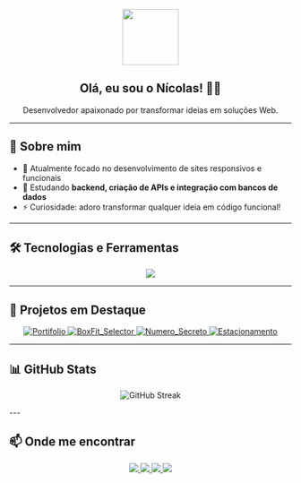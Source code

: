 <p align="center">
  <img src="https://media.giphy.com/media/hvRJCLFzcasrR4ia7z/giphy.gif" width="100"/>
</p>

<h2 align="center">Olá, eu sou o Nícolas! 👨‍💻</h2>
<p align="center">Desenvolvedor apaixonado por transformar ideias em soluções Web.</p>

---

## 🧠 Sobre mim

- 🔭 Atualmente focado no desenvolvimento de sites responsivos e funcionais  
- 🌱 Estudando **backend, criação de APIs e integração com bancos de dados**  
- ⚡ Curiosidade: adoro transformar qualquer ideia em código funcional!

---

## 🛠️ Tecnologias e Ferramentas

<p align="center">
  <img src="https://skillicons.dev/icons?i=js,nodejs,html,css,java,godot" />
</p>

---

## 🚀 Projetos em Destaque

<p align="center">

  <a href="https://github.com/NicoQuei/Portifolio">
    <img src="https://github-readme-stats.vercel.app/api/pin/?username=NicoQuei&repo=Portifolio&theme=github_dark&hide_border=true" alt="Portifolio" />
  </a>

  <a href="https://github.com/NicoQuei/BoxFit_Selector">
    <img src="https://github-readme-stats.vercel.app/api/pin/?username=NicoQuei&repo=BoxFit_Selector&theme=github_dark&hide_border=true" alt="BoxFit_Selector" />
  </a>

  <a href="https://github.com/NicoQuei/Numero_Secreto">
    <img src="https://github-readme-stats.vercel.app/api/pin/?username=NicoQuei&repo=Numero_Secreto&theme=github_dark&hide_border=true" alt="Numero_Secreto" />
  </a>

  <a href="https://github.com/NicoQuei/Estacionamento">
    <img src="https://github-readme-stats.vercel.app/api/pin/?username=NicoQuei&repo=Estacionamento&theme=github_dark&hide_border=true" alt="Estacionamento" />
  </a>

</p>

---

## 📊 GitHub Stats

<p align="center">
  <img src="https://github-readme-streak-stats.herokuapp.com/?user=NicoQuei&theme=github-dark&hide_border=true" alt="GitHub Streak" />
</p>
---

## 📫 Onde me encontrar

<p align="center">
  <a href="https://discord.com/users/nicooodiado">
    <img src="https://img.shields.io/badge/Discord-%23626A9B.svg?style=for-the-badge&logo=discord&logoColor=white" />
  </a>
  <a href="https://www.linkedin.com/in/n%C3%ADcolas-queiroga-644482304/">
    <img src="https://img.shields.io/badge/LinkedIn-%230077B5.svg?style=for-the-badge&logo=linkedin&logoColor=white" />
  </a>
  <a href="https://github.com/NicoQuei">
    <img src="https://img.shields.io/badge/GitHub-%2312100E.svg?style=for-the-badge&logo=github&logoColor=white" />
  </a>
  <a href="mailto:nicolasqueirogapix@gmail.com">
    <img src="https://img.shields.io/badge/Email-%23D14836.svg?style=for-the-badge&logo=gmail&logoColor=white" />
  </a>
</p>
